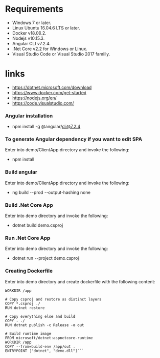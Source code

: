 
# Requirements

* Windows 7 or later.
* Linux Ubuntu 16.04.6 LTS or later.
* Docker v18.09.2.
* Nodejs v10.15.3.
* Angular CLI v7.2.4.
* .Net Core v2.2 for Windows or Linux.
* Visual Studio Code or Visual Studio 2017 famiily.

# links

* https://dotnet.microsoft.com/download
* https://www.docker.com/get-started
* https://nodejs.org/en/
* https://code.visualstudio.com/

### Angular installation
* npm install -g @angular/cli@7.2.4

### To generate Angular dependency if you want to edit SPA
Enter into demo/ClientApp directory and invoke the following:
* npm install

### Build angular
Enter into demo/ClientApp directory and invoke the following:
* ng build --prod --output-hashing none

### Build .Net Core App
Enter into demo directory and invoke the following:
* dotnet build demo.csproj

### Run .Net Core App
Enter into demo directory and invoke the following:
* dotnet run --project demo.csproj

### Creating Dockerfile
Enter into demo directory and create dockerfile with the following content:
```FROM microsoft/dotnet:sdk AS build-env
WORKDIR /app

# Copy csproj and restore as distinct layers
COPY *.csproj ./
RUN dotnet restore

# Copy everything else and build
COPY . ./
RUN dotnet publish -c Release -o out

# Build runtime image
FROM microsoft/dotnet:aspnetcore-runtime
WORKDIR /app
COPY --from=build-env /app/out .
ENTRYPOINT ["dotnet", "demo.dll"]```
